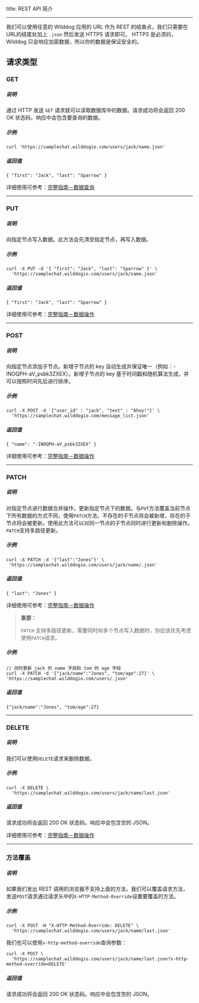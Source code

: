 
title: REST API 简介

---

我们可以使用任意的 Wilddog 应用的 URL 作为 REST 的结束点，我们只需要在URL的结尾处加上 `.json` 然后发送 HTTPS 请求即可。 HTTPS 是必须的，Wilddog 只会响应加密数据，所以你的数据是保证安全的。

## 请求类型

### GET

##### 说明

通过 HTTP 发送 `GET` 请求就可以读取数据库中的数据。请求成功将会返回 200 OK 状态码。响应中会包含要查询的数据。

##### 示例

```
curl 'https://samplechat.wilddogio.com/users/jack/name.json'

```

##### 返回值

```
{ "first": "Jack", "last": "Sparrow" }

```

详细使用可参考：[完整指南－数据查询](../../../guide/sync/rest/retrieve-data.html#数据查询)

---

### PUT

##### 说明

向指定节点写入数据。此方法会先清空指定节点，再写入数据。

##### 示例

```
curl -X PUT -d '{ "first": "Jack", "last": "Sparrow" }' \
  'https://samplechat.wilddogio.com/users/jack/name.json'

```

##### 返回值

```
{ "first": "Jack", "last": "Sparrow" }

```
详细使用可参考：[完整指南－数据操作](../../../guide/sync/rest/save-data.html#写入数据)

---

### POST

##### 说明

向指定节点添加子节点。新增子节点的 key 自动生成并保证唯一（例如：-INOQPH-aV_psbk3ZXEX）。新增子节点的 key 基于时间戳和随机算法生成，并可以按照时间先后进行排序。

##### 示例

```
curl -X POST -d '{"user_id" : "jack", "text" : "Ahoy!"}' \
  'https://samplechat.wilddogio.com/message_list.json'

```

##### 返回值

```
{ "name": "-INOQPH-aV_psbk3ZXEX" }

```

详细使用可参考：[完整指南－数据操作](../../../guide/sync/rest/save-data.html#追加子节点)

---

### PATCH

##### 说明

对指定节点进行数据合并操作，更新指定节点下的数据。与`PUT`方法覆盖当前节点下所有数据的方式不同，使用`PATCH`方法，不存在的子节点将会被新增，存在的子节点将会被更新。使用此方法可以对同一节点的子节点同时进行更新和删除操作。
`PATCH`支持多路径更新。

##### 示例

```
curl -X PATCH -d '{"last":"Jones"}' \
 'https://samplechat.wilddogio.com/users/jack/name/.json'

```

##### 返回值

```
{ "last": "Jones" }

```
详细使用可参考：[完整指南－数据操作](../../../guide/sync/rest/save-data.html#更新数据)

<blockquote class="warning">
<p><strong>重要：</strong></p>

`PATCH` 支持多路径更新，需要同时向多个节点写入数据时，你应该优先考虑使用`PATCH`请求。

</blockquote>

##### 示例

```
// 同时更新 jack 的 name 字段和 tom 的 age 字段
curl -X PATCH -d '{"jack/name":"Jones", "tom/age":27}' \
'https://samplechat.wilddogio.com/users/.json'
```

##### 返回值

```
{"jack/name":"Jones", "tom/age":27}
```
---

### DELETE

##### 说明

我们可以使用`DELETE`请求来删除数据。

##### 示例

```
curl -X DELETE \
  'https://samplechat.wilddogio.com/users/jack/name/last.json'

```

##### 返回值

请求成功将会返回 200 OK 状态码。响应中会包含空的 JSON。

详细使用可参考：[完整指南－数据操作](../../../guide/sync/rest/save-data.html#删除数据)

---

### 方法覆盖

##### 说明

如果我们发出 REST 调用的浏览器不支持上面的方法，我们可以覆盖请求方法，发送`POST`请求通过请求头中的`X-HTTP-Method-Override`设置要覆盖的方法。

##### 示例

```
curl -X POST -H "X-HTTP-Method-Override: DELETE" \
  'https://samplechat.wilddogio.com/users/jack/name/last.json'

```

我们也可以使用`x-http-method-override`查询参数：

```
curl -X POST \
  'https://samplechat.wilddogio.com/users/jack/name/last.json?x-http-method-override=DELETE'

```

##### 返回值

请求成功将会返回 200 OK 状态码。响应中会包含空的 JSON。
